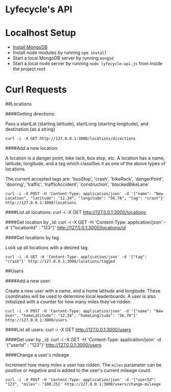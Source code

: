 Lyfecycle's API
=============

Localhost Setup
=============

- [Install MongoDB](http://docs.mongodb.org/manual/installation/)
- Install node modules by running `npm install`
- Start a local MongoDB server by running `mongod`
- Start a local node server by running `node lyfecycle-api.js` from inside the project root

Curl Requests
=============

##Locations

####Getting directions:

Pass a startLat (starting latitude), startLong (starting longitude), and destination (as a string)

	curl -i -X GET http://127.0.0.1:3000/locations/directions

####Add a new location:

A location is a danger point, bike rack, bus stop, etc. A location has a name, latitude, longitude, and a tag which classifies it as one of the above types of locations. 

The current accepted tags are: 'busStop', 'crash', 'bikeRack', 'dangerPoint', 'dooring', 'traffic', 'trafficAccident', 'construction', 'blockedBikeLane'

    curl -i -X POST -H 'Content-Type: application/json' -d '{"name": "New Location", "latitude": "12.34", "longitude": "56.78", "tag": "crash"}' http://127.0.0.1:3000/locations

####List all locations:
	curl -i -X GET http://127.0.0.1:3000/locations

####Get location by _id:
	curl -i -X GET -H 'Content-Type: application/json' -d '{"locationId" : "123"}' http://127.0.0.1:3000/locations/id

####Get locations by tag

Look up all locations with a desired tag.

	curl -i -X GET -H 'Content-Type: application/json' -d '{"tag": "crash"}' http://127.0.0.1:3000/locations/tagged

##Users

####Add a new user:

Create a new user with a name, and a home latitude and longitude. These coordinates will be used to determine local leaderboards. A user is also initialized with a counter for how many miles they've ridden.

	curl -i -X POST -H 'Content-Type: application/json' -d '{"name": "New User", "homeLatitude": "12.34", "homeLongitude": "56.78"}' http://127.0.0.1:3000/users

####List all users:
	curl -i -X GET http://127.0.0.1:3000/users

####Get user by _id:
	curl -i -X GET -H 'Content-Type: application/json' -d '{"userId" : "123"}' http://127.0.0.1:3000/users

####Change a user's mileage

Increment how many miles a user has ridden. The `miles` parameter can be positive or negative and is added to the user's current mileage count.

	curl -i -X POST -H 'Content-Type: application/json' -d '{"userId": "123", "miles": "100.25}' http://127.0.0.1:3000/users/change-mileage